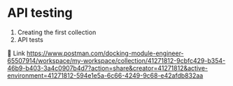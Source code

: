 # API testing
1. Creating the first collection
2. API tests
   
🔗 Link https://www.postman.com/docking-module-engineer-65507914/workspace/my-workspace/collection/41271812-9cbfc429-b354-46b9-b403-3a4c0907b4d7?action=share&creator=41271812&active-environment=41271812-594e1e5a-6c66-4249-9c68-e42afdb832aa

